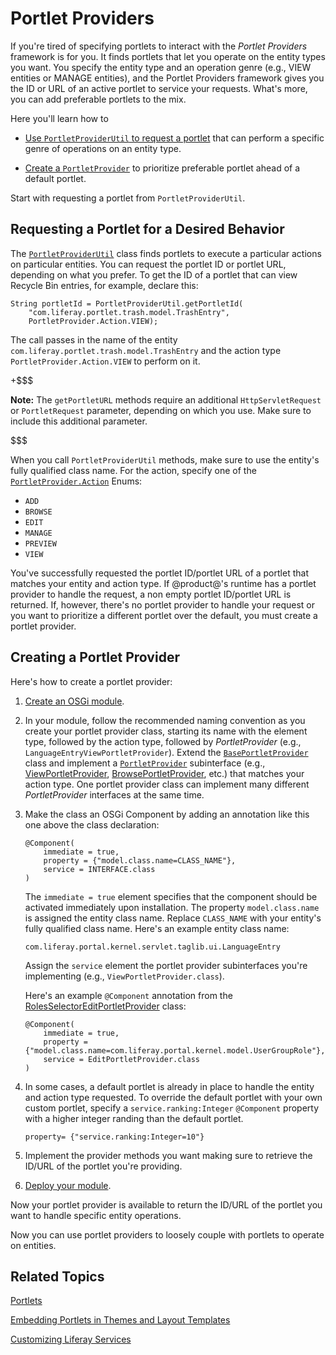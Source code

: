 # Portlet Providers [](id=portlet-providers)

If you're tired of specifying portlets to interact with the *Portlet Providers*
framework is for you. It finds portlets that let you operate on the entity types
you want. You specify the entity type and an operation genre (e.g., VIEW
entities or MANAGE entities), and the Portlet Providers framework gives you the
ID or URL of an active portlet to service your requests. What's more, you can
add preferable portlets to the mix. 

Here you'll learn how to

-   [Use `PortletProviderUtil` to request a portlet](#requesting-a-portlet-for-a-desired-behavior)
    that can perform a specific genre of operations on an entity type.  

-   [Create a `PortletProvider`](#creating-a-portlet-provider)
    to prioritize preferable portlet ahead of a default portlet. 

Start with requesting a portlet from `PortletProviderUtil`. 

## Requesting a Portlet for a Desired Behavior [](id=requesting-a-portlet-for-a-desired-behavior)

The
[`PortletProviderUtil`](@platform-ref@/7.1-latest/javadocs/portal-kernel/com/liferay/portal/kernel/portlet/PortletProviderUtil.html)
class finds portlets to execute a particular actions on particular entities. You
can request the portlet ID or portlet URL, depending on what you prefer. To get the ID of a portlet that can view Recycle Bin
entries, for example, declare this:

    String portletId = PortletProviderUtil.getPortletId(
        "com.liferay.portlet.trash.model.TrashEntry", 
        PortletProvider.Action.VIEW);

The call passes in the name of the entity
`com.liferay.portlet.trash.model.TrashEntry` and the action type
`PortletProvider.Action.VIEW` to perform on it. 

+$$$

**Note:** The `getPortletURL` methods require an additional `HttpServletRequest`
or `PortletRequest` parameter, depending on which you use. Make sure to include this additional parameter.

$$$

When you call `PortletProviderUtil` methods, make sure to use the entity's fully qualified class name. For the action, specify one of the 
[`PortletProvider.Action`](@platform-ref@/7.1-latest/javadocs/portal-kernel/com/liferay/portal/kernel/portlet/PortletProvider.Action.html)
Enums:

- `ADD`
- `BROWSE`
- `EDIT`
- `MANAGE`
- `PREVIEW`
- `VIEW`

You've successfully requested the portlet ID/portlet URL of a portlet that
matches your entity and action type. If @product@'s runtime has a portlet
provider to handle the request, a non empty portlet ID/portlet URL is returned.
If, however, there's no portlet provider to handle your request or you want to
prioritize a different portlet over the default, you must create a portlet
provider. 

## Creating a Portlet Provider [](id=creating-a-portlet-provider)

Here's how to create a portlet provider:

1.  [Create an OSGi module](/develop/tutorials/-/knowledge_base/7-1/starting-module-development#creating-a-module).

2.  In your module, follow the recommended naming convention as you create your 
    portlet provider class, starting its name with the element type, followed by
    the action type, followed by *PortletProvider* (e.g.,
    `LanguageEntryViewPortletProvider`). Extend the
    [`BasePortletProvider`](@platform-ref@/7.1-latest/javadocs/portal-kernel/com/liferay/portal/kernel/portlet/BasePortletProvider.html)
    class and implement a 
    [`PortletProvider`](https://docs.liferay.com/ce/portal/7.1-latest/javadocs/portal-kernel/com/liferay/portal/kernel/portlet/PortletProvider.html) 
    subinterface (e.g.,
    [ViewPortletProvider](@platform-ref@/7.1-latest/javadocs/portal-kernel/com/liferay/portal/kernel/portlet/ViewPortletProvider.html),
    [BrowsePortletProvider](@platform-ref@/7.1-latest/javadocs/portal-kernel/com/liferay/portal/kernel/portlet/BrowsePortletProvider.html),
    etc.) that matches your action type. One portlet provider class can implement 
    many different *PortletProvider* interfaces at the same time.

3.  Make the class an OSGi Component by adding an annotation like this one 
    above the class declaration: 

        @Component(
            immediate = true,
            property = {"model.class.name=CLASS_NAME"},
            service = INTERFACE.class
        )

    The `immediate = true` element specifies that the component should be
    activated immediately upon installation. The property `model.class.name` is
    assigned the entity class name. Replace `CLASS_NAME` with your entity's
    fully qualified class name. Here's an example entity class name: 

        com.liferay.portal.kernel.servlet.taglib.ui.LanguageEntry

    Assign the `service` element the portlet provider subinterfaces you're
    implementing (e.g., `ViewPortletProvider.class`).

    Here's an example `@Component` annotation from the
    [RolesSelectorEditPortletProvider](https://github.com/liferay/liferay-portal/blob/7.1.0-ga1/modules/apps/roles/roles-selector-web/src/main/java/com/liferay/roles/selector/web/internal/portlet/RolesSelectorEditPortletProvider.java#L26-L30)
    class:

        @Component(
            immediate = true,
            property = {"model.class.name=com.liferay.portal.kernel.model.UserGroupRole"},
            service = EditPortletProvider.class
        )

4.  In some cases, a default portlet is already in place to handle the entity
    and action type requested. To override the default portlet with your own
    custom portlet, specify a `service.ranking:Integer` `@Component`
    property with a higher integer randing than the default portlet. 

        property= {"service.ranking:Integer=10"}

5.  Implement the provider methods you want making sure to retrieve the
    ID/URL of the portlet you're providing. 

6.  [Deploy your module](/develop/tutorials/-/knowledge_base/7-1/starting-module-development#building-and-deploying-a-module). 

Now your portlet provider is available to return the ID/URL of the portlet you
want to handle specific entity operations. 

Now you can use portlet providers to loosely couple with portlets to operate on
entities. 

## Related Topics [](id=related-topics)

[Portlets](/develop/tutorials/-/knowledge_base/7-1/portlets)

[Embedding Portlets in Themes and Layout Templates](/develop/tutorials/-/knowledge_base/7-1/embedding-portlets-in-themes-and-layout-templates)

[Customizing Liferay Services](/develop/tutorials/-/knowledge_base/7-1/customizing-liferay-services-service-wrappers)
